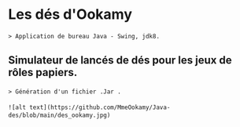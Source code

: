 # Les dés d'Ookamy

    > Application de bureau Java - Swing, jdk8.
    
## Simulateur de lancés de dés pour les jeux de rôles papiers.

    > Génération d'un fichier .Jar .

    ![alt text](https://github.com/MmeOokamy/Java-des/blob/main/des_ookamy.jpg)
